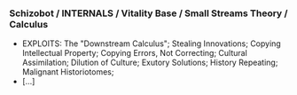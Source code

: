 ### Schizobot / INTERNALS / Vitality Base / Small Streams Theory / Calculus
* EXPLOITS: The "Downstream Calculus"; Stealing Innovations; Copying Intellectual Property; Copying Errors, Not Correcting; Cultural Assimilation; Dilution of Culture; Exutory Solutions; History Repeating; Malignant Historiotomes;
* [...]
